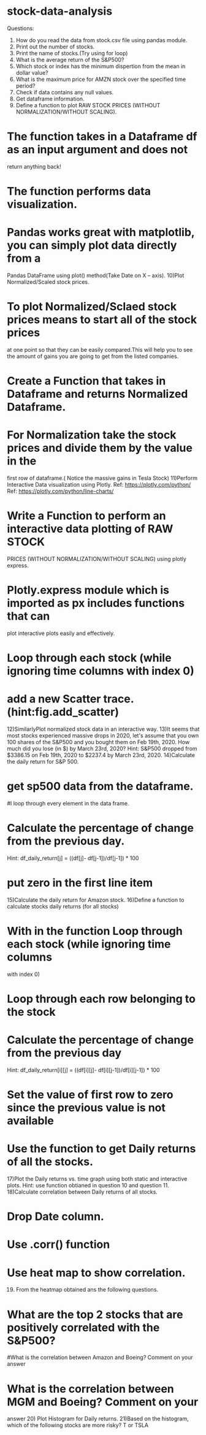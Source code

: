# stock-data-analysis

Questions:
1) How do you read the data from stock.csv file using pandas module.
2) Print out the number of stocks.
3) Print the name of stocks.(Try using for loop)
4) What is the average return of the S&P500?
5) Which stock or index has the minimum dispertion from the mean in dollar 
value?
6) What is the maximum price for AMZN stock over the specified time 
period?
7) Check if data contains any null values.
8) Get dataframe information.
9) Define a function to plot RAW STOCK PRICES (WITHOUT 
NORMALIZATION/WITHOUT SCALING).
# The function takes in a Dataframe df as an input argument and does not 
return anything back!
# The function performs data visualization.
# Pandas works great with matplotlib, you can simply plot data directly from a 
Pandas DataFrame using plot() method(Take Date on X – axis).
10)Plot Normalized/Scaled stock prices.
# To plot Normalized/Sclaed stock prices means to start all of the stock prices 
at one point so that they can be easily compared.This will help you to see the 
amount of gains you are going to get from the listed companies.
# Create a Function that takes in Dataframe and returns Normalized Dataframe.
# For Normalization take the stock prices and divide them by the value in the 
first row of dataframe.( Notice the massive gains in Tesla Stock)
11)Perform Interactive Data visualization using Plotly.
Ref: https://plotly.com/python/
Ref: https://plotly.com/python/line-charts/
# Write a Function to perform an interactive data plotting of RAW STOCK 
PRICES (WITHOUT NORMALIZATION/WITHOUT SCALING) using 
plotly express.
# Plotly.express module which is imported as px includes functions that can 
plot interactive plots easily and effectively. 
# Loop through each stock (while ignoring time columns with index 0)
# add a new Scatter trace.(hint:fig.add_scatter)
12)SimilarlyPlot normalized stock data in an interactive way.
13)It seems that most stocks experienced massive drops in 2020, let's assume 
that you own 100 shares of the S&P500 and you bought them on Feb 19th, 
2020. How much did you lose (in $) by March 23rd, 2020? Hint: S&P500 
dropped from $3386.15 on Feb 19th, 2020 to $2237.4 by March 23rd, 2020.
14)Calculate the daily return for S&P 500.
# get sp500 data from the dataframe.
#l loop through every element in the data frame.
# Calculate the percentage of change from the previous day.
Hint: df_daily_return[j] = ((df[j]- df[j-1])/df[j-1]) * 100
# put zero in the first line item
15)Calculate the daily return for Amazon stock.
16)Define a function to calculate stocks daily returns (for all stocks)
# With in the function Loop through each stock (while ignoring time columns 
with index 0)
# Loop through each row belonging to the stock
# Calculate the percentage of change from the previous day
Hint: df_daily_return[i][j] = ((df[i][j]- df[i][j-1])/df[i][j-1]) * 100
# Set the value of first row to zero since the previous value is not available
# Use the function to get Daily returns of all the stocks.
17)Plot the Daily returns vs. time graph using both static and interactive 
plots.
Hint: use function obtianed in question 10 and question 11.
18)Calculate correlation between Daily returns of all stocks.
# Drop Date column.
# Use .corr() function
# Use heat map to show correlation.
19) From the heatmap obtained ans the following questions.
# What are the top 2 stocks that are positively correlated with the S&P500?
#What is the correlation between Amazon and Boeing? Comment on your 
answer
# What is the correlation between MGM and Boeing? Comment on your 
answer
20) Plot Histogram for Daily returns.
21)Based on the histogram, which of the following stocks are more risky? T or 
TSLA
